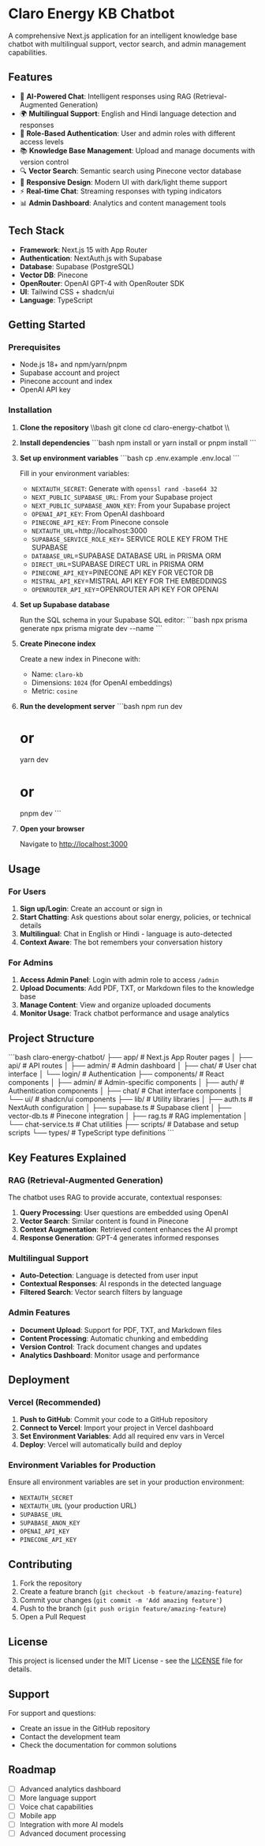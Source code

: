 # Claro Energy KB Chatbot

A comprehensive Next.js application for an intelligent knowledge base chatbot with multilingual support, vector search, and admin management capabilities.

## Features

- 🤖 **AI-Powered Chat**: Intelligent responses using RAG (Retrieval-Augmented Generation)
- 🌍 **Multilingual Support**: English and Hindi language detection and responses
- 🔐 **Role-Based Authentication**: User and admin roles with different access levels
- 📚 **Knowledge Base Management**: Upload and manage documents with version control
- 🔍 **Vector Search**: Semantic search using Pinecone vector database
- 📱 **Responsive Design**: Modern UI with dark/light theme support
- ⚡ **Real-time Chat**: Streaming responses with typing indicators
- 📊 **Admin Dashboard**: Analytics and content management tools

## Tech Stack

- **Framework**: Next.js 15 with App Router
- **Authentication**: NextAuth.js with Supabase
- **Database**: Supabase (PostgreSQL)
- **Vector DB**: Pinecone
- **OpenRouter**: OpenAI GPT-4 with OpenRouter SDK
- **UI**: Tailwind CSS + shadcn/ui
- **Language**: TypeScript

## Getting Started

### Prerequisites

- Node.js 18+ and npm/yarn/pnpm
- Supabase account and project
- Pinecone account and index
- OpenAI API key

### Installation

1. **Clone the repository**
   \\\bash
   git clone <repository-url>
   cd claro-energy-chatbot
   \\\

2. **Install dependencies**
   \`\`\`bash
   npm install
   or
   yarn install
   or
   pnpm install
   \`\`\`

3. **Set up environment variables**
   \`\`\`bash
   cp .env.example .env.local
   \`\`\`
   
   Fill in your environment variables:
   - `NEXTAUTH_SECRET`: Generate with `openssl rand -base64 32`
   - `NEXT_PUBLIC_SUPABASE_URL`: From your Supabase project
   - `NEXT_PUBLIC_SUPABASE_ANON_KEY`: From your Supabase project
   - `OPENAI_API_KEY`: From OpenAI dashboard
   - `PINECONE_API_KEY`: From Pinecone console
   - `NEXTAUTH_URL`=http://localhost:3000
   - `SUPABASE_SERVICE_ROLE_KEY`= SERVICE ROLE KEY FROM THE SUPABASE
   - `DATABASE_URL`=SUPABASE DATABASE URL in PRISMA ORM
   - `DIRECT_URL`=SUPABASE DIRECT URL in PRISMA ORM
   - `PINECONE_API_KEY`=PINECONE API KEY FOR VECTOR DB
   - `MISTRAL_API_KEY`=MISTRAL API KEY FOR THE EMBEDDINGS
   - `OPENROUTER_API_KEY`=OPENROUTER API KEY FOR OPENAI

4. **Set up Supabase database**
   
   Run the SQL schema in your Supabase SQL editor:
   \`\`\`bash
   npx prisma generate
   npx prisma migrate dev --name
   \`\`\`

6. **Create Pinecone index**
   
   Create a new index in Pinecone with:
   - Name: `claro-kb`
   - Dimensions: `1024` (for OpenAI embeddings)
   - Metric: `cosine`

7. **Run the development server**
   \`\`\`bash
   npm run dev
   # or
   yarn dev
   # or
   pnpm dev
   \`\`\`

8. **Open your browser**
   
   Navigate to [http://localhost:3000](http://localhost:3000)

## Usage

### For Users

1. **Sign up/Login**: Create an account or sign in
2. **Start Chatting**: Ask questions about solar energy, policies, or technical details
3. **Multilingual**: Chat in English or Hindi - language is auto-detected
4. **Context Aware**: The bot remembers your conversation history

### For Admins

1. **Access Admin Panel**: Login with admin role to access `/admin`
2. **Upload Documents**: Add PDF, TXT, or Markdown files to the knowledge base
3. **Manage Content**: View and organize uploaded documents
4. **Monitor Usage**: Track chatbot performance and usage analytics

## Project Structure

\`\`\`bash
claro-energy-chatbot/
├── app/                    # Next.js App Router pages
│   ├── api/               # API routes
│   ├── admin/             # Admin dashboard
│   ├── chat/              # User chat interface
│   └── login/             # Authentication
├── components/            # React components
│   ├── admin/             # Admin-specific components
│   ├── auth/              # Authentication components
│   ├── chat/              # Chat interface components
│   └── ui/                # shadcn/ui components
├── lib/                   # Utility libraries
│   ├── auth.ts            # NextAuth configuration
│   ├── supabase.ts        # Supabase client
│   ├── vector-db.ts       # Pinecone integration
│   ├── rag.ts             # RAG implementation
│   └── chat-service.ts    # Chat utilities
├── scripts/               # Database and setup scripts
└── types/                 # TypeScript type definitions
\`\`\`

## Key Features Explained

### RAG (Retrieval-Augmented Generation)

The chatbot uses RAG to provide accurate, contextual responses:

1. **Query Processing**: User questions are embedded using OpenAI
2. **Vector Search**: Similar content is found in Pinecone
3. **Context Augmentation**: Retrieved content enhances the AI prompt
4. **Response Generation**: GPT-4 generates informed responses

### Multilingual Support

- **Auto-Detection**: Language is detected from user input
- **Contextual Responses**: AI responds in the detected language
- **Filtered Search**: Vector search filters by language

### Admin Features

- **Document Upload**: Support for PDF, TXT, and Markdown files
- **Content Processing**: Automatic chunking and embedding
- **Version Control**: Track document changes and updates
- **Analytics Dashboard**: Monitor usage and performance

## Deployment

### Vercel (Recommended)

1. **Push to GitHub**: Commit your code to a GitHub repository
2. **Connect to Vercel**: Import your project in Vercel dashboard
3. **Set Environment Variables**: Add all required env vars in Vercel
4. **Deploy**: Vercel will automatically build and deploy

### Environment Variables for Production

Ensure all environment variables are set in your production environment:

- `NEXTAUTH_SECRET`
- `NEXTAUTH_URL` (your production URL)
- `SUPABASE_URL`
- `SUPABASE_ANON_KEY`
- `OPENAI_API_KEY`
- `PINECONE_API_KEY`

## Contributing

1. Fork the repository
2. Create a feature branch (`git checkout -b feature/amazing-feature`)
3. Commit your changes (`git commit -m 'Add amazing feature'`)
4. Push to the branch (`git push origin feature/amazing-feature`)
5. Open a Pull Request

## License

This project is licensed under the MIT License - see the [LICENSE](LICENSE) file for details.

## Support

For support and questions:

- Create an issue in the GitHub repository
- Contact the development team
- Check the documentation for common solutions

## Roadmap

- [ ] Advanced analytics dashboard
- [ ] More language support
- [ ] Voice chat capabilities
- [ ] Mobile app
- [ ] Integration with more AI models
- [ ] Advanced document processing
